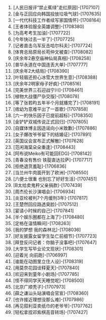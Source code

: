 
1. [人民日报评“禁止蕉绿”走红原因]-[1707107]
1. [金与正回应向韩国投放垃圾气球]-[1707635]
1. [一代代科技工作者续写家国情怀]-[1708164]
1. [王者体验服全英雄调整]-[1708380]
1. [为高考考生加油]-[1707722]
1. [今年快过去一半了]-[1707725]
1. [记者直击乌军反击哈尔科夫]-[1707724]
1. [体育总局原局长苟仲文被查]-[1708082]
1. [庆余年2悬空庙神仙局真相]-[1708258]
1. [普华永道在中国连丢大单]-[1707777]
1. [庆余年2大结局]-[1708390]
1. [叶轻眉还担心冰雪大世界生意]-[1708388]
1. [庆余年2明家母子好疯]-[1708516]
1. [完美世界三石迎战宁川]-[1708461]
1. [植物大战僵尸杂交版]-[1708078]
1. [等了张若昀五年半个月就播完了]-[1708191]
1. [痞幼为意难平出了一首歌]-[1707858]
1. [六一的快乐因子已提前超标]-[1708350]
1. [金铲铲双城传说正式回归]-[1707805]
1. [自媒体博主因造谣向小米致歉]-[1707886]
1. [女子爆改爷爷留下的结婚证]-[1707891]
1. [英国议会宣布正式解散]-[1707628]
1. [范闲海棠朵朵重逢]-[1708443]
1. [阿布说Meiko有可能回EDG]-[1708142]
1. [青春没有售价 铁腚直达拉萨]-[1707717]
1. [拒绝退货羞耻]-[1706836]
1. [当兰州牛肉面开到了欧洲]-[1708550]
1. [六便士很重 也别忘了好好生活]-[1707451]
1. [B太给卖鬼秤父亲捐款]-[1707439]
1. [周杰伦长沙演唱会]-[1706934]
1. [炎亚纶被判7个月缓刑3年]-[1707817]
1. [王楚然回应路透臭脸]-[1707512]
1. [宴请小时候的自己]-[1707841]
1. [半个娱乐圈都在上海了]-[1708480]
1. [定格在温情瞬间]-[1708263]
1. [我的梦想 我的森林北]-[1708036]
1. [好友披露女留学生坠亡前细节]-[1707723]
1. [拜登反问记者：你脑子没事吧]-[1707647]
1. [大学生写毕业论文现状]-[1708301]
1. [迎着光 向前跑]-[1706997]
1. [谁能在动图里立住人设]-[1708319]
1. [用莫奈花园诠释夏天]-[1707840]
1. [欢迎来到童年小剧场]-[1707785]
1. [怪不得同学天天睡觉呢]-[1708500]
1. [北京广顺秃子]-[1707973]
1. [薛之谦汕头站演唱会官宣]-[1708360]
1. [也许接近理想没那么难]-[1707986]
1. [再见叙利亚卖纸巾的老爷爷]-[1707762]
1. [轻松拿捏邓紫棋高音转场]-[1707427]